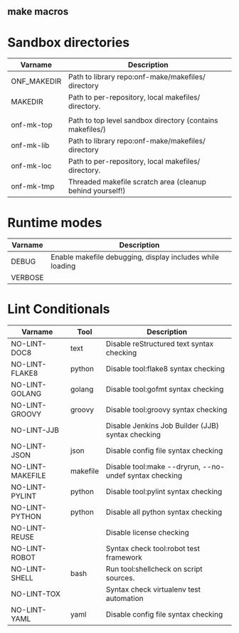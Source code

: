 make macros
-----------

Sandbox directories
===================

| Varname     | Description                                               |
| ---         | ---                                                       |
| ONF_MAKEDIR | Path to library repo:onf-make/makefiles/ directory        |
| MAKEDIR     | Path to per-repository, local makefiles/ directory.       |
|             |                                                           |
| onf-mk-top  | Path to top level sandbox directory (contains makefiles/) |
| onf-mk-lib  | Path to library repo:onf-make/makefiles/ directory        |
| onf-mk-loc  | Path to per-repository, local makefiles/ directory.       |
| onf-mk-tmp  | Threaded makefile scratch area (cleanup behind yourself!) |

Runtime modes
=============

| Varname | Description                                               |
| ---     | ---                                                       |
| DEBUG   | Enable makefile debugging, display includes while loading |
| VERBOSE | |

Lint Conditionals
=================

| Varname          | Tool     | Description                                  |
| ---              | ---      | ---                                          |
| NO-LINT-DOC8     | text     | Disable reStructured text syntax checking    |
| NO-LINT-FLAKE8   | python   | Disable tool:flake8 syntax checking          |
| NO-LINT-GOLANG   | golang   | Disable tool:gofmt syntax checking           |
| NO-LINT-GROOVY   | groovy   | Disable tool:groovy syntax checking          |
| NO-LINT-JJB      |          | Disable Jenkins Job Builder (JJB) syntax checking |
| NO-LINT-JSON     | json     | Disable config file syntax checking          |
| NO-LINT-MAKEFILE | makefile | Disable tool:make --dryrun, --no-undef syntax checking |
| NO-LINT-PYLINT   | python   | Disable tool:pylint syntax checking          |
| NO-LINT-PYTHON   | python   | Disable all python syntax checking           |
| NO-LINT-REUSE    |          | Disable license checking                     |
| NO-LINT-ROBOT    |          | Syntax check tool:robot test framework       |
| NO-LINT-SHELL    | bash     | Run tool:shellcheck on script sources.       |
| NO-LINT-TOX      |          | Syntax check virtualenv test automation      |
| NO-LINT-YAML     | yaml     | Disable config file syntax checking          |
